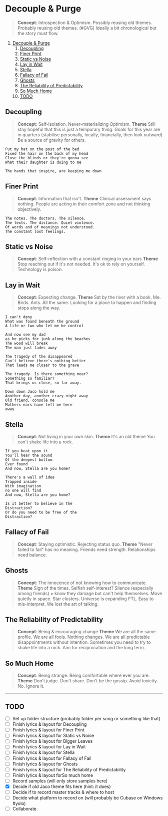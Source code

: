 # Decouple & Purge

> **Concept**: Introspection & Optimism.
> Possibly reusing old themes. Probably reusing old themes. (#GVG)
> Ideally a bit chronological but the story must flow.


1. [Decouple \& Purge](#decouple--purge)
   1. [Decoupling](#decoupling)
   2. [Finer Print](#finer-print)
   3. [Static vs Noise](#static-vs-noise)
   4. [Lay in Wait](#lay-in-wait)
   5. [Stella](#stella)
   6. [Fallacy of Fail](#fallacy-of-fail)
   7. [Ghosts](#ghosts)
   8. [The Reliability of Predictability](#the-reliability-of-predictability)
   9. [So Much Home](#so-much-home)
   10. [TODO](#todo)

## Decoupling

> **Concept**: Self-Isolation. Never-materializing Optimism.
> **Theme**
> Still stay hopeful that this is just a temporary thing.
> Goals for this year are in quarters (stabilise personally, locally, financially, then look outward)
> Be a source of gravity for others.

``` text
Put my hat on the post of the bed
Fixed the hair on the back of my head
Close the blinds or they're gonna see
What their daughter is doing to me

The hands that inspire, are keeping me down
```

## Finer Print

> **Concept**: Information that isn't.
> **Theme**
> Clinical assessment says nothing.
> People are acting in their comfort zone and not thinking objectively.

``` text
The notes. The doctors. The silence.
The texts. The distance. Quiet violence.
Of words and of meanings not understood.
The constant lost feelings.
```

## Static vs Noise

> **Concept**: Self-reflection with a constant ringing in your ears
> **Theme**
> Stop reaching out if it's not needed.
> It's ok to rely on yourself.
> Technology is poison.

## Lay in Wait

> **Concept**: Expecting change.
> **Theme**
> Sat by the river with a book.
> Me. Birds. Ants. All the same.
> Looking for a place to happen and finding stops along the way.

```
I can't deny
What was found beneath the ground
A life or two who let me be control

And now see my dad 
as he picks for junk along the beaches
The wood will break
The man just fades away

The tragedy of the disappeared
Can't believe there's nothing better
That leads me closer to the grave

The tragedy. Is there something near?
Something so familiar?
That brings us close, so far away.

Down down Jaco hold me
Another day, another crazy night away
Old friend, console me
Mothers ears have left me here
away
```
## Stella

> **Concept**: Not living in your own skin.
> **Theme**
> It's an old theme
> You can't shake life into a rock.

``` text
If you beat upon it
You'll hear the sound
Of the deepest bottom 
Ever found
And now, Stella are you home?

There's a wall of idea
Trapped inside
With imagination
no one will find
And now, Stella are you home?

Is it better to believe in the
Distraction?
Or do you need to be free of the
Distraction?
```

## Fallacy of Fail

> **Concept**: Staying optimistic. Rejecting status quo.
> **Theme**
> "Never failed to fail" has no meaning.
> Friends need strength. Relationships need balance.

## Ghosts

> **Concept**: The innocence of not knowing how to communicate.
> **Theme**
> Sign of the times. Selfish self-interest?
> Silence (especially among friends) = know they damage but can't help themselves.
> Move quietly in space.
> Star clusters. Universe is expanding FTL.
> Easy to mis-interpret. We lost the art of talking.

## The Reliability of Predictability

> **Concept**: Being & encouraging change
> **Theme**
> We are all the same profile. We are all fools.
> Nothing changes. We are all predictable disappointments without intention.
> Sometimes you need to try to shake life into a rock.
> Aim for reciprocation and the long term.

## So Much Home

> **Concept**: Being strange. Being comfortable where ever you are.
> **Theme**
> Don't judge. Don't share. Don't be the gossip.
> Avoid toxicity. No. Ignore it.
---

## TODO

- [ ] Set up folder structure (probably folder per song or something like that)
- [ ] Finish lyrics & layout for Decoupling
- [ ] Finish lyrics & layout for Finer Print
- [ ] Finish lyrics & layout for Static vs Noise
- [ ] Finish lyrics & layout for Bigger Leaves
- [ ] Finish lyrics & layout for Lay in Wait
- [ ] Finish lyrics & layout for Stella
- [ ] Finish lyrics & layout for Fallacy of Fail
- [ ] Finish lyrics & layout for Ghosts
- [ ] Finish lyrics & layout for The Reliability of Predictability
- [ ] Finish lyrics & layout forSo much home
- [ ] Record samples (will only store samples here)
- [x] Decide if old Jaco theme fits here (hint: it does)
- [ ] Decide if to record master tracks & where to host
- [ ] Decide what platform to record on (will probably be Cubase on Windows #yolo)
- [ ] Collaborate.
